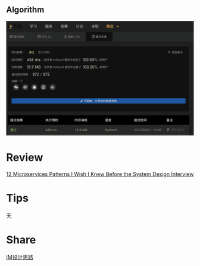 ## Algorithm
![yueqingming-2023-05-21-lc](../../../images/temp/yueqingming-2023-05-21-lc.png)

# Review
[12 Microservices Patterns I Wish I Knew Before the System Design Interview](https://medium.com/gitconnected/12-microservices-pattern-i-wish-i-knew-before-the-system-design-interview-5c35919f16a2)


# Tips
无

# Share
[IM设计思路](https://www.notion.so/qingming/IM-a19465af1dbe41babe9cc7ecba54e546?pvs=4)
